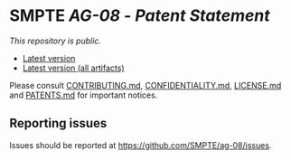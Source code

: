 # SMPTE _AG-08_ - _Patent Statement_

_This repository is *public*._

* [Latest version](https://doc.smpte-doc.org/ag-08/main/)
* [Latest version (all artifacts)](https://doc.smpte-doc.org/ag-08/main/pub-artifacts.html)

Please consult [CONTRIBUTING.md](./CONTRIBUTING.md), [CONFIDENTIALITY.md](./CONFIDENTIALITY.md), [LICENSE.md](./LICENSE.md) and
[PATENTS.md](./PATENTS.md) for important notices.

## Reporting issues

Issues should be reported at <https://github.com/SMPTE/ag-08/issues>.